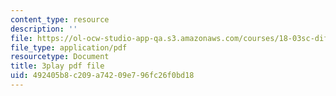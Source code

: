 ```yaml
---
content_type: resource
description: ''
file: https://ol-ocw-studio-app-qa.s3.amazonaws.com/courses/18-03sc-differential-equations-fall-2011/492405b8c209a74209e796fc26f0bd18_te6Mplq3DCU.pdf
file_type: application/pdf
resourcetype: Document
title: 3play pdf file
uid: 492405b8-c209-a742-09e7-96fc26f0bd18
---
```

